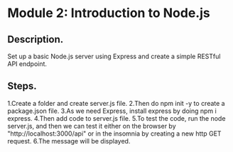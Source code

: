 # Module 2: Introduction to Node.js

## Description.
Set up a basic Node.js server using Express and create a simple RESTful API endpoint.

## Steps.
1.Create a folder and create server.js file.
2.Then do npm init -y to create a package.json file.
3.As we need Express, install express by doing npm i express.
4.Then add code to server.js file.
5.To test the code, run the node server.js, and then we can test it either on the browser by "http://localhost:3000/api" or in the insomnia by creating a new http GET request.
6.The message will be displayed.

